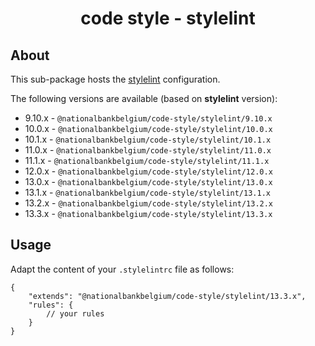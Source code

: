 <h1 align="center">
   code style - stylelint
</h1>

## About

This sub-package hosts the [stylelint](https://stylelint.io) configuration.

The following versions are available (based on **stylelint** version):

-   9.10.x - `@nationalbankbelgium/code-style/stylelint/9.10.x`
-   10.0.x - `@nationalbankbelgium/code-style/stylelint/10.0.x`
-   10.1.x - `@nationalbankbelgium/code-style/stylelint/10.1.x`
-   11.0.x - `@nationalbankbelgium/code-style/stylelint/11.0.x`
-   11.1.x - `@nationalbankbelgium/code-style/stylelint/11.1.x`
-   12.0.x - `@nationalbankbelgium/code-style/stylelint/12.0.x`
-   13.0.x - `@nationalbankbelgium/code-style/stylelint/13.0.x`
-   13.1.x - `@nationalbankbelgium/code-style/stylelint/13.1.x`
-   13.2.x - `@nationalbankbelgium/code-style/stylelint/13.2.x`
-   13.3.x - `@nationalbankbelgium/code-style/stylelint/13.3.x`

## Usage

Adapt the content of your `.stylelintrc` file as follows:

```text
{
	"extends": "@nationalbankbelgium/code-style/stylelint/13.3.x",
	"rules": {
		// your rules
	}
}
```
